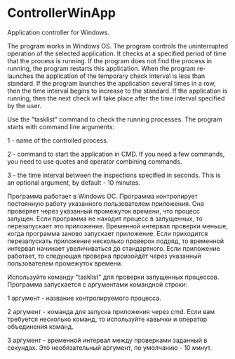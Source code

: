# ControllerWinApp
Application controller for Windows.

The program works in Windows OS. The program controls the uninterrupted operation of the selected application. It checks at a specified period of time that the process is running. If the program does not find the process in running, the program restarts this application. When the program re-launches the application of the temporary check interval is less than standard. If the program launches the application several times in a row, then the time interval begins to increase to the standard. If the application is running, then the next check will take place after the time interval specified by the user.

Use the "tasklist" command to check the running processes. The program starts with command line arguments:

1 - name of the controlled process.

2 - command to start the application in CMD. If you need a few commands, you need to use quotes and operator combining commands.

3 - the time interval between the inspections specified in seconds. This is an optional argument, by default - 10 minutes.



Программа работает в Windows ОС. Программа контролирует постоянную работу указанного пользователем приложения. Она проверяет через указанный промежуток времени, что процесс запущен. Если программа не находит процесс в запущенных, то перезапускает это приложение. Временной интервал проверки меньше, когда программа заново запускает приложение. Если приходится перезапускать приложение несколько проверок подряд, то временной интервал начинает увеличиваться до стандартного. Если приложение работает, то следующая проверка произойдёт через указанный пользователем промежуток времени.

Используйте команду "tasklist" для проверки запущенных процессов. Программа запускается с аргументами командной строки:

1 аргумент - название контролируемого процесса.

2 аргумент - команда для запуска приложения через cmd. Если вам требуется несколько команд, то используйте кавычки и оператор объединения команд.

3 аргумент - временной интервал между проверками заданный в секундах. Это необязательный аргумент, по умолчанию - 10 минут.
